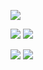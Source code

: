 ![](http://github-profile-summary-cards.vercel.app/api/cards/profile-details?username=arthurbacci&theme=nord_bright)

![](http://github-profile-summary-cards.vercel.app/api/cards/repos-per-language?username=arthurbacci&theme=nord_bright)  ![](http://github-profile-summary-cards.vercel.app/api/cards/most-commit-language?username=arthurbacci&theme=nord_bright)

![](http://github-profile-summary-cards.vercel.app/api/cards/stats?username=arthurbacci&theme=nord_bright)  ![](http://github-profile-summary-cards.vercel.app/api/cards/productive-time?username=arthurbacci&theme=nord_bright&utcOffset=-3)

